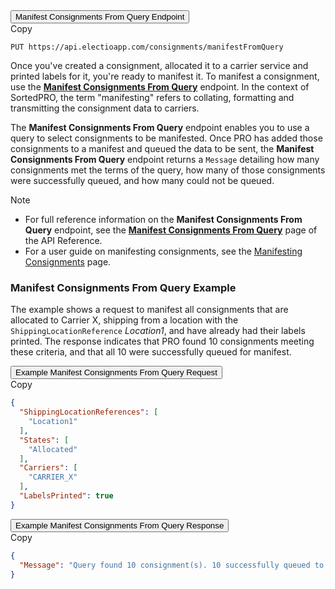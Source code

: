 <div class="tab">
    <button class="staticTabButton">Manifest Consignments From Query Endpoint</button>
    <div class="copybutton" onclick="CopyToClipboard(this, 'ManifestQueryEndpoint')"><span class='glyphicon glyphicon-copy'></span><span class='copy'>Copy</span></div>
</div>

<div id="ManifestQueryEndpoint" class="staticTabContent" onclick="CopyToClipboard(this, 'ManifestQueryEndpoint')">

```
PUT https://api.electioapp.com/consignments/manifestFromQuery
```
</div>

Once you've created a consignment, allocated it to a carrier service and printed labels for it, you're ready to manifest it. To manifest a consignment, use the **[Manifest Consignments From Query](https://docs.electioapp.com/#/api/ManifestConsignmentsFromQuery)** endpoint. In the context of SortedPRO, the term "manifesting" refers to collating, formatting and transmitting the consignment data to carriers.

The **Manifest Consignments From Query** endpoint enables you to use a query to select consignments to be manifested. Once PRO has added those consignments to a manifest and queued the data to be sent, the **Manifest Consignments From Query** endpoint returns a `Message` detailing how many consignments met the terms of the query, how many of those consignments were successfully queued, and how many could not be queued. 

> [!NOTE]
> * For full reference information on the <strong>Manifest Consignments From Query</strong> endpoint, see the <strong><a href="https://docs.electioapp.com/#/api/ManifestConsignmentsFromQuery">Manifest Consignments From Query</a></strong> page of the API Reference.
> * For a user guide on manifesting consignments, see the [Manifesting Consignments](/pro/api/help/manifesting_consignments.html) page. 

### Manifest Consignments From Query Example

The example shows a request to manifest all consignments that are allocated to Carrier X, shipping from a location with the `ShippingLocationReference` _Location1_, and have already had their labels printed. The response indicates that PRO found 10 consignments meeting these criteria, and that all 10 were successfully queued for manifest.

<div class="tab">
    <button class="staticTabButton">Example Manifest Consignments From Query Request</button>
    <div class="copybutton" onclick="CopyToClipboard(this, 'ManifestQueryRequest')"><span class='glyphicon glyphicon-copy'></span><span class='copy'>Copy</span></div>
</div>

<div id="ManifestQueryRequest" class="staticTabContent" onclick="CopyToClipboard(this, 'ManifestQueryRequest')">

```json
{
  "ShippingLocationReferences": [
    "Location1"
  ],
  "States": [
    "Allocated"
  ],
  "Carriers": [
    "CARRIER_X"
  ],
  "LabelsPrinted": true
}
```
</div>

<div class="tab">
    <button class="staticTabButton">Example Manifest Consignments From Query Response</button>
    <div class="copybutton" onclick="CopyToClipboard(this, 'ManifestQueryResponse')"><span class='glyphicon glyphicon-copy'></span><span class='copy'>Copy</span></div>
</div>

<div id="ManifestQueryResponse" class="staticTabContent" onclick="CopyToClipboard(this, 'ManifestQueryResponse')">

```json
{
  "Message": "Query found 10 consignment(s). 10 successfully queued to manifest. 0 failed to be added to the queue"
}
```

</div>
